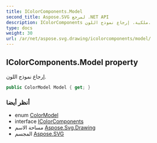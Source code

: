 ```yaml
---
title: IColorComponents.Model
second_title: Aspose.SVG لمرجع .NET API
description: IColorComponents ملكية. إرجاع نموذج اللون.
type: docs
weight: 30
url: /ar/net/aspose.svg.drawing/icolorcomponents/model/
---
```

## IColorComponents.Model property

إرجاع نموذج اللون.

```csharp
public ColorModel Model { get; }
```

### أنظر أيضا

* enum [ColorModel](../../colormodel/)
* interface [IColorComponents](../)
* مساحة الاسم [Aspose.Svg.Drawing](../../icolorcomponents/)
* المجسم [Aspose.SVG](../../../)


